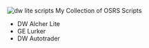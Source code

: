 ![dw lite scripts](https://github.com/lmeullibre/osrs-scripts/assets/32779308/58bca696-a25e-457b-bf94-2864dc46dedb)
My Collection of OSRS Scripts
* DW Alcher Lite
* GE Lurker
* DW Autotrader
